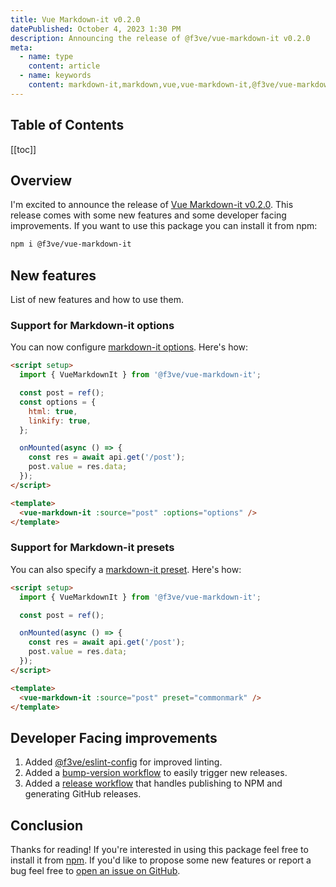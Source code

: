 ```yaml
---
title: Vue Markdown-it v0.2.0
datePublished: October 4, 2023 1:30 PM
description: Announcing the release of @f3ve/vue-markdown-it v0.2.0
meta:
  - name: type
    content: article
  - name: keywords
    content: markdown-it,markdown,vue,vue-markdown-it,@f3ve/vue-markdown-it
---
```


## Table of Contents

[[toc]]

## Overview

I'm excited to announce the release of [Vue Markdown-it v0.2.0](https://github.com/f3ve/vue-markdown-it). This release comes with some new features and some developer facing improvements. If you want to use this package you can install it from npm:

```bash
npm i @f3ve/vue-markdown-it
```

## New features

List of new features and how to use them.

### Support for Markdown-it options

You can now configure [markdown-it options](https://markdown-it.github.io/markdown-it/#MarkdownIt.new). Here's how:

```html
<script setup>
  import { VueMarkdownIt } from '@f3ve/vue-markdown-it';

  const post = ref();
  const options = {
    html: true,
    linkify: true,
  };

  onMounted(async () => {
    const res = await api.get('/post');
    post.value = res.data;
  });
</script>

<template>
  <vue-markdown-it :source="post" :options="options" />
</template>
```

### Support for Markdown-it presets

You can also specify a [markdown-it preset](https://markdown-it.github.io/markdown-it/#MarkdownIt.new). Here's how:

```html
<script setup>
  import { VueMarkdownIt } from '@f3ve/vue-markdown-it';

  const post = ref();

  onMounted(async () => {
    const res = await api.get('/post');
    post.value = res.data;
  });
</script>

<template>
  <vue-markdown-it :source="post" preset="commonmark" />
</template>
```

## Developer Facing improvements

1. Added [@f3ve/eslint-config](https://github.com/f3ve/eslint-config) for improved linting.
1. Added a [bump-version workflow](https://github.com/f3ve/vue-markdown-it/blob/main/.github/workflows/bump-version.yml) to easily trigger new releases.
1. Added a [release workflow](https://github.com/f3ve/vue-markdown-it/blob/main/.github/workflows/release.yml) that handles publishing to NPM and generating GitHub releases.

## Conclusion

Thanks for reading! If you're interested in using this package feel free to install it from [npm](https://www.npmjs.com/package/@f3ve/vue-markdown-it). If you'd like to propose some new features or report a bug feel free to [open an issue on GitHub](https://github.com/f3ve/vue-markdown-it/issues).
